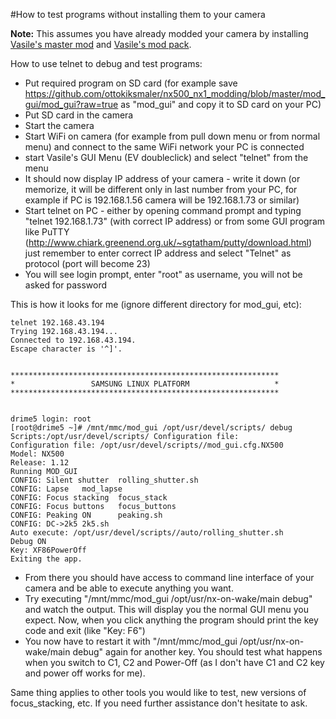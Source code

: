 #How to test programs without installing them to your camera

**Note:** This assumes you have already modded your camera by installing [Vasile's master mod](https://github.com/ottokiksmaler/nx500_nx1_modding/tree/master/nx-on-wake) and [Vasile's mod pack](https://github.com/ottokiksmaler/nx500_nx1_modding/tree/master/video-bitrate-mods/nx-patch).

How to use telnet to debug and test programs:
  - Put required program on SD card (for example save https://github.com/ottokiksmaler/nx500_nx1_modding/blob/master/mod_gui/mod_gui?raw=true as "mod_gui" and copy it to SD card on your PC)
  - Put SD card in the camera
  - Start the camera
  - Start WiFi on camera (for example from pull down menu or from normal menu) and connect to the same WiFi network your PC is connected
  - start Vasile's GUI Menu (EV doubleclick) and select "telnet" from the menu 
  - It should now display IP address of your camera - write it down (or memorize, it will be different only in last number from your PC, for example if PC is 192.168.1.56 camera will be 192.168.1.73 or similar)
  - Start  telnet on PC - either by opening command prompt and typing "telnet 192.168.1.73" (with correct IP address) or from some GUI program like PuTTY (http://www.chiark.greenend.org.uk/~sgtatham/putty/download.html) just remember to enter correct IP address and select "Telnet" as protocol (port will become 23)
  - You will see login prompt, enter "root" as username, you will not be asked for password

This is how it looks for me (ignore different directory for mod_gui, etc):
```
telnet 192.168.43.194
Trying 192.168.43.194...
Connected to 192.168.43.194.
Escape character is '^]'.


************************************************************
*                 SAMSUNG LINUX PLATFORM                   *
************************************************************


drime5 login: root
[root@drime5 ~]# /mnt/mmc/mod_gui /opt/usr/devel/scripts/ debug
Scripts:/opt/usr/devel/scripts/ Configuration file:
Configuration file: /opt/usr/devel/scripts//mod_gui.cfg.NX500
Model: NX500
Release: 1.12
Running MOD_GUI
CONFIG: Silent shutter  rolling_shutter.sh
CONFIG: Lapse   mod_lapse
CONFIG: Focus stacking  focus_stack
CONFIG: Focus buttons   focus_buttons
CONFIG: Peaking ON      peaking.sh
CONFIG: DC->2k5 2k5.sh
Auto execute: /opt/usr/devel/scripts//auto/rolling_shutter.sh
Debug ON
Key: XF86PowerOff
Exiting the app.
```
 - From there you should have access to command line interface of your camera and be able to execute anything you want.
 - Try executing "/mnt/mmc/mod_gui  /opt/usr/nx-on-wake/main debug" and watch the output. This will display you the normal GUI menu you expect. Now, when you click anything the program should print the key code and exit (like "Key: F6")
 - You now have to restart it with "/mnt/mmc/mod_gui  /opt/usr/nx-on-wake/main debug" again for another key. You should test what happens when you switch to C1, C2 and Power-Off (as I don't have C1 and C2 key and power off works for me).

Same thing applies to other tools you would like to test, new versions of focus_stacking, etc.
If you need further assistance don't hesitate to ask.
